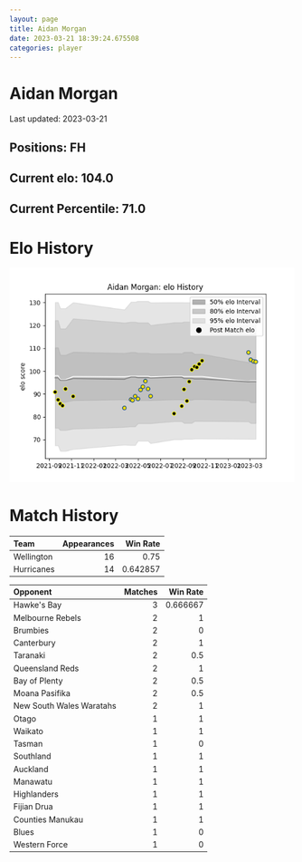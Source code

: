 ```yaml
---  
layout: page  
title: Aidan Morgan  
date: 2023-03-21 18:39:24.675508  
categories: player  
---
```

# Aidan Morgan


Last updated: 2023-03-21
## Positions: FH

## Current elo: 104.0

## Current Percentile: 71.0

# Elo History


![elo history](history_AidanMorgan.png)
# Match History


| Team       |   Appearances |   Win Rate |
|:-----------|--------------:|-----------:|
| Wellington |            16 |   0.75     |
| Hurricanes |            14 |   0.642857 |

| Opponent                 |   Matches |   Win Rate |
|:-------------------------|----------:|-----------:|
| Hawke's Bay              |         3 |   0.666667 |
| Melbourne Rebels         |         2 |   1        |
| Brumbies                 |         2 |   0        |
| Canterbury               |         2 |   1        |
| Taranaki                 |         2 |   0.5      |
| Queensland Reds          |         2 |   1        |
| Bay of Plenty            |         2 |   0.5      |
| Moana Pasifika           |         2 |   0.5      |
| New South Wales Waratahs |         2 |   1        |
| Otago                    |         1 |   1        |
| Waikato                  |         1 |   1        |
| Tasman                   |         1 |   0        |
| Southland                |         1 |   1        |
| Auckland                 |         1 |   1        |
| Manawatu                 |         1 |   1        |
| Highlanders              |         1 |   1        |
| Fijian Drua              |         1 |   1        |
| Counties Manukau         |         1 |   1        |
| Blues                    |         1 |   0        |
| Western Force            |         1 |   0        |